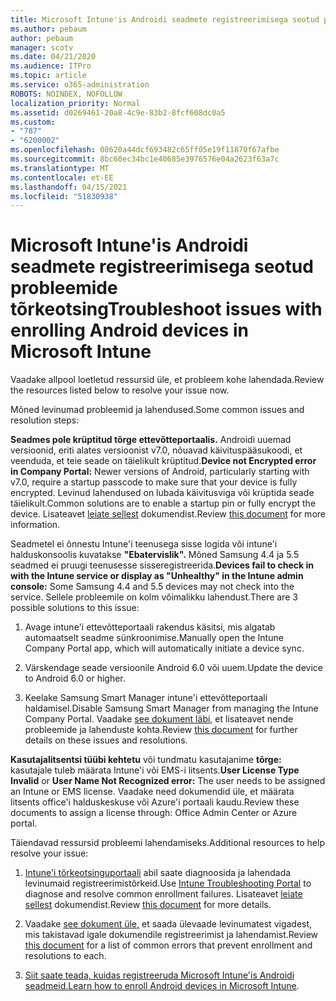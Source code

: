 ```yaml
---
title: Microsoft Intune'is Androidi seadmete registreerimisega seotud probleemide tõrkeotsing
ms.author: pebaum
author: pebaum
manager: scotv
ms.date: 04/21/2020
ms.audience: ITPro
ms.topic: article
ms.service: o365-administration
ROBOTS: NOINDEX, NOFOLLOW
localization_priority: Normal
ms.assetid: d0269461-20a8-4c9e-83b2-8fcf608dc0a5
ms.custom:
- "787"
- "6200002"
ms.openlocfilehash: 08620a44dcf693482c65ff05e19f11870f67afbe
ms.sourcegitcommit: 8bc60ec34bc1e40685e3976576e04a2623f63a7c
ms.translationtype: MT
ms.contentlocale: et-EE
ms.lasthandoff: 04/15/2021
ms.locfileid: "51830938"
---
```

# <a name="troubleshoot-issues-with-enrolling-android-devices-in-microsoft-intune"></a><span data-ttu-id="15438-102">Microsoft Intune'is Androidi seadmete registreerimisega seotud probleemide tõrkeotsing</span><span class="sxs-lookup"><span data-stu-id="15438-102">Troubleshoot issues with enrolling Android devices in Microsoft Intune</span></span>

<span data-ttu-id="15438-103">Vaadake allpool loetletud ressursid üle, et probleem kohe lahendada.</span><span class="sxs-lookup"><span data-stu-id="15438-103">Review the resources listed below to resolve your issue now.</span></span>
  
<span data-ttu-id="15438-104">Mõned levinumad probleemid ja lahendused.</span><span class="sxs-lookup"><span data-stu-id="15438-104">Some common issues and resolution steps:</span></span>
  
 <span data-ttu-id="15438-105">**Seadmes pole krüptitud tõrge ettevõtteportaalis.** Androidi uuemad versioonid, eriti alates versioonist v7.0, nõuavad käivituspääsukoodi, et veenduda, et teie seade on täielikult krüptitud.</span><span class="sxs-lookup"><span data-stu-id="15438-105">**Device not Encrypted error in Company Portal:** Newer versions of Android, particularly starting with v7.0, require a startup passcode to make sure that your device is fully encrypted.</span></span> <span data-ttu-id="15438-106">Levinud lahendused on lubada käivitusviga või krüptida seade täielikult.</span><span class="sxs-lookup"><span data-stu-id="15438-106">Common solutions are to enable a startup pin or fully encrypt the device.</span></span> <span data-ttu-id="15438-107">Lisateavet [leiate sellest](https://docs.microsoft.com/intune-user-help/your-device-appears-encrypted-but-cp-says-otherwise-android) dokumendist.</span><span class="sxs-lookup"><span data-stu-id="15438-107">Review [this document](https://docs.microsoft.com/intune-user-help/your-device-appears-encrypted-but-cp-says-otherwise-android) for more information.</span></span>
  
 <span data-ttu-id="15438-108">Seadmetel ei õnnestu Intune'i teenusega sisse logida või intune'i halduskonsoolis kuvatakse **"Ebatervislik".** Mõned Samsung 4.4 ja 5.5 seadmed ei pruugi teenusesse sisseregistreerida.</span><span class="sxs-lookup"><span data-stu-id="15438-108">**Devices fail to check in with the Intune service or display as "Unhealthy" in the Intune admin console:** Some Samsung 4.4 and 5.5 devices may not check into the service.</span></span> <span data-ttu-id="15438-109">Sellele probleemile on kolm võimalikku lahendust.</span><span class="sxs-lookup"><span data-stu-id="15438-109">There are 3 possible solutions to this issue:</span></span>
  
1. <span data-ttu-id="15438-110">Avage intune'i ettevõtteportaali rakendus käsitsi, mis algatab automaatselt seadme sünkroonimise.</span><span class="sxs-lookup"><span data-stu-id="15438-110">Manually open the Intune Company Portal app, which will automatically initiate a device sync.</span></span>

2. <span data-ttu-id="15438-111">Värskendage seade versioonile Android 6.0 või uuem.</span><span class="sxs-lookup"><span data-stu-id="15438-111">Update the device to Android 6.0 or higher.</span></span>

3. <span data-ttu-id="15438-112">Keelake Samsung Smart Manager intune'i ettevõtteportaali haldamisel.</span><span class="sxs-lookup"><span data-stu-id="15438-112">Disable Samsung Smart Manager from managing the Intune Company Portal.</span></span> <span data-ttu-id="15438-113">Vaadake [see dokument läbi,](https://docs.microsoft.com/troubleshoot/mem/intune/troubleshoot-device-enrollment-in-intune#devices-fail-to-check-in-with-the-intune-service-and-display-as-unhealthy-in-the-intune-admin-console) et lisateavet nende probleemide ja lahenduste kohta.</span><span class="sxs-lookup"><span data-stu-id="15438-113">Review [this document](https://docs.microsoft.com/troubleshoot/mem/intune/troubleshoot-device-enrollment-in-intune#devices-fail-to-check-in-with-the-intune-service-and-display-as-unhealthy-in-the-intune-admin-console) for further details on these issues and resolutions.</span></span>

 <span data-ttu-id="15438-114">**Kasutajalitsentsi tüübi kehtetu** või tundmatu kasutajanime **tõrge:** kasutajale tuleb määrata Intune'i või EMS-i litsents.</span><span class="sxs-lookup"><span data-stu-id="15438-114">**User License Type Invalid** or **User Name Not Recognized error:** The user needs to be assigned an Intune or EMS license.</span></span> <span data-ttu-id="15438-115">Vaadake need dokumendid üle, et määrata litsents office'i halduskeskuse või Azure'i portaali kaudu.</span><span class="sxs-lookup"><span data-stu-id="15438-115">Review these documents to assign a license through: Office Admin Center or Azure portal.</span></span>
  
<span data-ttu-id="15438-116">Täiendavad ressursid probleemi lahendamiseks.</span><span class="sxs-lookup"><span data-stu-id="15438-116">Additional resources to help resolve your issue:</span></span>
  
1. <span data-ttu-id="15438-117">[Intune'i tõrkeotsinguportaali](https://devicemanagement.microsoft.com/#blade/Microsoft_Intune_DeviceSettings/TroubleshootBlade) abil saate diagnoosida ja lahendada levinumaid registreerimistõrkeid.</span><span class="sxs-lookup"><span data-stu-id="15438-117">Use [Intune Troubleshooting Portal](https://devicemanagement.microsoft.com/#blade/Microsoft_Intune_DeviceSettings/TroubleshootBlade) to diagnose and resolve common enrollment failures.</span></span> <span data-ttu-id="15438-118">Lisateavet [leiate sellest](https://docs.microsoft.com/intune/help-desk-operators) dokumendist.</span><span class="sxs-lookup"><span data-stu-id="15438-118">Review [this document](https://docs.microsoft.com/intune/help-desk-operators) for more details.</span></span>

2. <span data-ttu-id="15438-119">Vaadake [see dokument üle,](https://docs.microsoft.com/troubleshoot/mem/intune/troubleshoot-device-enrollment-in-intune) et saada ülevaade levinumatest vigadest, mis takistavad igale dokumendile registreerimist ja lahendamist.</span><span class="sxs-lookup"><span data-stu-id="15438-119">Review [this document](https://docs.microsoft.com/troubleshoot/mem/intune/troubleshoot-device-enrollment-in-intune) for a list of common errors that prevent enrollment and resolutions to each.</span></span>

3. <span data-ttu-id="15438-120">[Siit saate teada, kuidas registreeruda Microsoft Intune'is Androidi seadmeid.](https://docs.microsoft.com/intune/android-enroll)</span><span class="sxs-lookup"><span data-stu-id="15438-120">[Learn how to enroll Android devices in Microsoft Intune](https://docs.microsoft.com/intune/android-enroll).</span></span>
